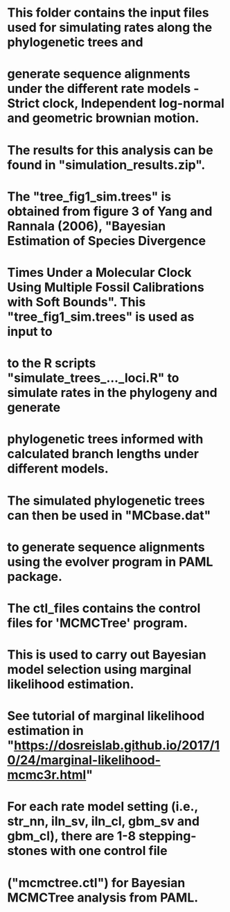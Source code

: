 # This folder contains the input files used for simulating rates along the phylogenetic trees and 
# generate sequence alignments under the different rate models - Strict clock, Independent log-normal and geometric brownian motion.
# The results for this analysis can be found in "simulation_results.zip".

# The "tree_fig1_sim.trees" is obtained from figure 3 of Yang and Rannala (2006), "Bayesian Estimation of Species Divergence 
# Times Under a Molecular Clock Using Multiple Fossil Calibrations with Soft Bounds". This "tree_fig1_sim.trees" is used as input to
# to the R scripts "simulate_trees_..._loci.R" to simulate rates in the phylogeny and generate 
# phylogenetic trees informed with calculated branch lengths under different models. 

# The simulated phylogenetic trees can then be used in "MCbase.dat" 
# to generate sequence alignments using the evolver program in PAML package.

# The ctl_files contains the control files for 'MCMCTree' program. 
# This is used to carry out Bayesian model selection using marginal likelihood estimation.
# See tutorial of marginal likelihood estimation in "https://dosreislab.github.io/2017/10/24/marginal-likelihood-mcmc3r.html"

# For each rate model setting (i.e., str_nn, iln_sv, iln_cl, gbm_sv and gbm_cl), there are 1-8 stepping-stones with one control file 
# ("mcmctree.ctl") for Bayesian MCMCTree analysis from PAML.
